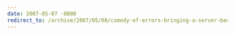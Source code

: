 ```yaml
---
date: 2007-05-07 -0800
redirect_to: /archive/2007/05/08/comedy-of-errors-bringing-a-server-back-from-the-dead.aspx/
---
```

